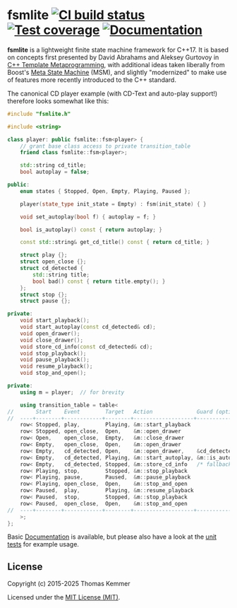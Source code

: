 # fsmlite [![CI build status](https://img.shields.io/github/actions/workflow/status/tkem/fsmlite/ci.yml)](https://github.com/tkem/fsmlite/actions/workflows/ci.yml) [![Test coverage](https://img.shields.io/codecov/c/github/tkem/fsmlite/master.svg)](https://codecov.io/gh/tkem/fsmlite) [![Documentation](https://img.shields.io/readthedocs/fsmlite.svg)](https://fsmlite.readthedocs.io/en/latest/)

**fsmlite** is a lightweight finite state machine framework for C++17.
It is based on concepts first presented by David Abrahams and Aleksey
Gurtovoy in [C++ Template Metaprogramming][1], with additional ideas
taken liberally from Boost's [Meta State Machine][2] (MSM), and
slightly "modernized" to make use of features more recently
introduced to the C++ standard.

The canonical CD player example (with CD-Text and auto-play support!)
therefore looks somewhat like this:

```C++
#include "fsmlite.h"

#include <string>

class player: public fsmlite::fsm<player> {
    // grant base class access to private transition_table
    friend class fsmlite::fsm<player>;

    std::string cd_title;
    bool autoplay = false;

public:
    enum states { Stopped, Open, Empty, Playing, Paused };

    player(state_type init_state = Empty) : fsm(init_state) { }

    void set_autoplay(bool f) { autoplay = f; }

    bool is_autoplay() const { return autoplay; }

    const std::string& get_cd_title() const { return cd_title; }

    struct play {};
    struct open_close {};
    struct cd_detected {
        std::string title;
        bool bad() const { return title.empty(); }
    };
    struct stop {};
    struct pause {};

private:
    void start_playback();
    void start_autoplay(const cd_detected& cd);
    void open_drawer();
    void close_drawer();
    void store_cd_info(const cd_detected& cd);
    void stop_playback();
    void pause_playback();
    void resume_playback();
    void stop_and_open();

private:
    using m = player;  // for brevity

    using transition_table = table<
//       Start    Event        Target   Action              Guard (optional)
//  ----+--------+------------+--------+-------------------+-----------------+-
    row< Stopped, play,        Playing, &m::start_playback                    >,
    row< Stopped, open_close,  Open,    &m::open_drawer                       >,
    row< Open,    open_close,  Empty,   &m::close_drawer                      >,
    row< Empty,   open_close,  Open,    &m::open_drawer                       >,
    row< Empty,   cd_detected, Open,    &m::open_drawer,    &cd_detected::bad >,
    row< Empty,   cd_detected, Playing, &m::start_autoplay, &m::is_autoplay   >,
    row< Empty,   cd_detected, Stopped, &m::store_cd_info   /* fallback */    >,
    row< Playing, stop,        Stopped, &m::stop_playback                     >,
    row< Playing, pause,       Paused,  &m::pause_playback                    >,
    row< Playing, open_close,  Open,    &m::stop_and_open                     >,
    row< Paused,  play,        Playing, &m::resume_playback                   >,
    row< Paused,  stop,        Stopped, &m::stop_playback                     >,
    row< Paused,  open_close,  Open,    &m::stop_and_open                     >
//  ----+--------+------------+--------+-------------------+-----------------+-
    >;
};
```

Basic [Documentation][3] is available, but please also have a look at
the [unit tests][4] for example usage.

## License

Copyright (c) 2015-2025 Thomas Kemmer

Licensed under the [MIT License (MIT)][5].

[1]: https://www.informit.com/store/c-plus-plus-template-metaprogramming-concepts-tools-9780321227256
[2]: https://www.boost.org/doc/libs/1_59_0/libs/msm/doc/HTML/index.html
[3]: https://fsmlite.readthedocs.io/en/latest/
[4]: https://github.com/tkem/fsmlite/tree/master/tests
[5]: https://github.com/tkem/fsmlite/tree/master/LICENSE
